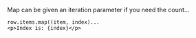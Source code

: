 Map can be given an iteration parameter if you need the count...
    
```
row.items.map((item, index)...
<p>Index is: {index}</p>
```